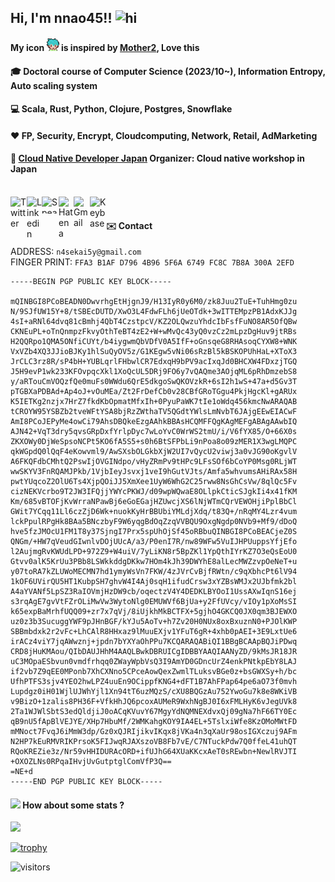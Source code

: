 <h2>Hi, I'm nnao45!! <img src="https://github.com/rajput2107/rajput2107/blob/master/Assets/Hi.gif" alt="hi" width="28" height="28"></h2>

#### My icon <img src="https://github.com/nnao45/nnao45/blob/master/nnao45.png?raw=true" height="20px" width="20px"/></a> is inspired by [Mother2](https://www.nintendo.co.jp/n08/a2uj/mother2/index.html), Love this
#### :mortar_board: Doctoral course of Computer Science (2023/10~), Information Entropy, Auto scaling system
#### :computer: Scala, Rust, Python, Clojure, Postgres, Snowflake
#### ❤️ FP, Security, Encrypt, Cloudcomputing, Network, Retail, AdMarketing
#### :memo: [Cloud Native Developer Japan](https://cnd.connpass.com) Organizer: Cloud native workshop in Japan

<br/>

<a href="https://twitter.com/nnao45">
  <img align="left" alt="Twitter" width="26px" src="https://github.com/TheDudeThatCode/TheDudeThatCode/blob/master/Assets/Twitter.svg" />
</a>
<a href="https://www.linkedin.com/in/naoya-yokoyama-867544113/">
  <img align="left" alt="Linkedin" width="24px" src="https://github.com/TheDudeThatCode/TheDudeThatCode/blob/master/Assets/Linkedin.svg" />
</a>
<a href="https://speakerdeck.com/nnao45">
  <img align="left" alt="Speakerdeck" height="27px" width="27" src="https://www.strattic.com/wp-content/uploads/2019/06/speakerdeck-172x172.png" />
</a>
<a href="https://nnao45.hatenadiary.com/">
  <img align="left" alt="Hatena" width="24px" src="https://upload.wikimedia.org/wikipedia/commons/thumb/1/1f/Hatena_blog_logo.svg/2048px-Hatena_blog_logo.svg.png" />
</a>
<a href="mailto:n4sekai5y@gmail.com">
  <img align="left" alt="Gmail" width="26px" src="https://github.com/TheDudeThatCode/TheDudeThatCode/blob/master/Assets/Gmail.svg" />
</a>
<a href="https://keybase.io/nnao45">
  <img align="left" alt="Keybase" width="26px" src="https://upload.wikimedia.org/wikipedia/commons/b/bb/Keybase_logo_official.svg" />
</a>
</a>

<br/>

#### :envelope: Contact
ADDRESS: `n4sekai5y@gmail.com`<br/>
FINGER PRINT: `FFA3 B1AF D796 4B96 5F6A 6749 FC8C 7B8A 300A 2EFD`<br/>
```
-----BEGIN PGP PUBLIC KEY BLOCK-----

mQINBGI8PCoBEADN0DwvrhgEtHjgnJ9/H13IyR0y6M0/zk8Juu2TuE+TuhHmg0zu
N/9SJfUW15Y+8/tSBEcDUTD/XwO3L4FdwFLh6jUeOTdk+3wITTEMpzPB1AdxKJJg
4sI+aRNl64dvq81cBmhj4QbT4CzstpcV/KZ2OLQwzuYhdcIbFsfFuNO8AR5OfQBw
CKNEuPL+oTnQnmpzFkvyOthTeBT4zE2+W+wMvQc43yQ0vzCz2mLpzDgHuv9jtRBs
H2QQRpo1QMA5ONfiCUYt/b4iygwmQbVDfV0A5IfF+oGnsqeG8RHAsoqCYXW8+WNK
VxVZb4XQ3JJioBJKy1hlSuQyOV5z/G1KEgw5vNi06sRzBl5kBSKOPUhHaL+XToX3
JrCLC3rz8R/sP4bH+YUBLqrlFHbwlCR7EdxqH9bPV9acIxqJd0BHCXW4FDxzjTGQ
J5H9evP1wk233KFOvpqcXkl1XoQcUL5DRj9FO6y7vQAQme3AOjqML6pRhDmzebS8
y/aRTouCmVOQzfQe0muFs0WWdu6QrE5dkgoSwQKOVzkR+6sI2h1wS+47a+d5Gv3T
pTGBXaPDBAd+Ap4oJ+vOuMEa/Zt2FrDefCb0v28CBfGRoTGgu4PkjHgcKl+gARUx
K5IETKg2nzjx7HrZ7fkdKbOpmatMfxIh+0PyuPaWK7tIe1oWdq456kmcNwARAQAB
tCROYW95YSBZb2tveWFtYSA8bjRzZWthaTV5QGdtYWlsLmNvbT6JAjgEEwEIACwF
AmI8PCoJEPyMe4owCi79AhsDBQkeEzgAAhkBBAsHCQMFFQgKAgMEFgABAgAAwbIQ
AJN42+VqT3dry5qvsGRpDxfYrlpDyc7wLoYvC0WrWS2tmU/i/V6fYX85/O+66X0s
ZKXOWy0DjWeSpsoNCPt5KO6fA5S5+s0h6BtSFPbLi9nPoa8o09zMER1X3wgLMQPC
qkWGpdQ0lQqF4eKowvml9/AwSXsbOLGkbXjW2UI7vQycU2viwj3a0vJG90oKgvlV
A6FKQFdbCMhtQ2PswIjOVGINdpo/vHyZRmPv9tHPc9LFsSOf6bCoYP0Msg0RLjWT
wwSKYV3FnRQAMJPkb/1VjbIeyJsvxj1veI9hGutVJts/Amfa5whvumsAHiRAx58H
pwtYUqcoZ2OlU6Ts4XjpQOiJJ5XmXee1UyW6WhG2C25rww8NsGhCsVw/8qlQc5Fv
cizNEKVcrbo9T2JW3IFQjjYWYcPKWJ/d09wpWQwaE8OLlpkCticSJgkIi4x41fKM
Km/685vBTOFjKvWrraNPawBj6eGoEGajHZUwcjXS6lNjWTmCQrVEWOHjiPplBbCl
GWit7YCqq11Ll6czZjD6Wk+nuokKyHrBBUbiYMLdjXdq/t83Q+/nRqMY4Lzr4vum
lckPpulRPgHk8BAa5BNczbyF9W6yqgBdOqZzqVVBQU9OxgNgdp0NVb9+Mf9/dDoQ
hve5fzJMOcU1FM1T8y37SjngI7Prx5spUhOjSf45oRBbuQINBGI8PCoBEACjeZ0S
QNGm/+HW7qVeudGIwnlvDOjUUcA/a3/P0enI7R/nw89WFw5VuIJHPUuppsYfjEfo
l2AujmgRvKWUdLPD+972Z9+W4uiV/7yLiKN8r5BpZKl1YpQthIYrKZ7O3eQsEoU0
Gtvv0alK5KrUu3PBb8LSWkkddgDKkw7HOm4kJh39DWYhE8alLecMWZzvpOeNeT+u
y07toRA7kZLUWoMECMN7hd1ymyWsVn7FKW/4zJVrCvBjfRWtn/c9qXbhcPt6lV94
1kOF6UVirQU5HT1KubpSH7ghvW4I4Aj0sqH1ifudCrsw3xYZBsWMJx2UJbfmk2bl
A4aYVANf5LpSZ3RaIOVmjHzDW9cb/oqectzV4Y4DEDKLBYOoI1UssAXwIqnS16ej
s3rqAgE7gvVtFZrOLiMwVw3WytoNlg0EMUWVf6BjUa+y2FfUVcy/vIOy1pXoMsSI
k65expBaMrhfUQQ09+zr7x7qVj/8iUjkhMkBCTFX+5gjhO4GKCQ0JX0qm3BJEWXO
uz0z3b3SucuggYWF9pJHnBGF/kYJu5AoTv+h7Zv20H0NUx8oxBxuznN0+PJOlKWP
SBBmbdxk2r2vFc+LhCAlR8HHxaz9lMuuEXjv1YFuT6gR+4xhb0pAEI+3E9LxtUe6
irACz4viY7jqAWwznj+jpdn7bYXYaOhPPu7KCQARAQABiQI1BBgBCAApBQJiPDwq
CRD8jHuKMAou/QIbDAUJHhM4AAQLBwkDBRUICgIDBBYAAQIAANyZD/9kMsJR18JR
uC3MOpaESbvun0vmdfrhqq0ZWayWpbVsQ3I9AmYD0GDncUrZ4enkPNtkpEbY8LAJ
if2vb7Z9qEE0MPonb7XhCXNno5CPceAowQexZwmlTLuksvBGe0z+bsGWXSy+h/bc
UfhPTFS3sjv4YEO2hwLPZ4uuEn9OCippfKNG4+dFT1B7AhFPap64pe6aO73f0mvh
Lupdgz0iH01WjlUJWhYjl1Xn94tT6uzMQzS/cXU8BQGzAu752YwoGu7k8e8WKiVB
v9BizO+1zalis8PH36F+VfkHhJQ6pcoxAUMeR9WxhNgBJ0I6xFMLHyK6vJegUVk8
2Ta1WJWlSbtS3edQldjiJ0oACqKVuvY67MgyYdNQMNEXdvxQj09gNa7hF66TY0Ec
qB9nU5fApBlVEJYE/XHp7HbuMf/2WMKahgKOY9IA4EL+5TslxiWfe8KzOMoMWtFD
mMNoct7FvqJ6iMmW3dp/Gz0xQJRIjikvIKqx8jVKa4n3qXaUr98osIGXczuj9AFm
N2HP7kEuRMVRIKPrsoK5FIJwqRJAXszoVB8Fb7vE/C7NTuckPdw7Q0ffeL41uhQT
RQoKREZie3z/Nr59vHHIDURAcORD+ifUJhG64XUaKKcxAeT0sREwbn+NewlRVJTI
+OXOZLNs0RPqaIHvjUvGutptglComVfP3Q==
=NE+d
-----END PGP PUBLIC KEY BLOCK-----
```

#### <img src="https://media.giphy.com/media/VgCDAzcKvsR6OM0uWg/giphy.gif" width="50"> How about some stats ?
<p align="left">
<a href="https://github.com/anuraghazra/github-readme-stats">
  <img src="https://github-readme-stats.vercel.app/api?username=nnao45&count_private=true&show_icons=true" />
</a>
</p>

[![trophy](https://github-profile-trophy.vercel.app/?username=nnao45)](https://github.com/ryo-ma/github-profile-trophy)

![visitors](https://visitor-badge.laobi.icu/badge?page_id=nnao45.nnao45)
